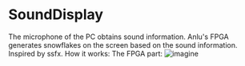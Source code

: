 # SoundDisplay
The microphone of the PC obtains sound information.
Anlu's FPGA generates snowflakes on the screen based on the sound information.
Inspired by ssfx.
How it works:
The FPGA part:
![imagine](C:\Users\admin\Desktop\1.bmp)
